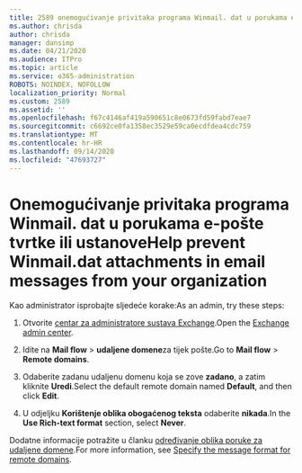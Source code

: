 ```yaml
---
title: 2589 onemogućivanje privitaka programa Winmail. dat u porukama e-pošte tvrtke ili ustanove
ms.author: chrisda
author: chrisda
manager: dansimp
ms.date: 04/21/2020
ms.audience: ITPro
ms.topic: article
ms.service: o365-administration
ROBOTS: NOINDEX, NOFOLLOW
localization_priority: Normal
ms.custom: 2589
ms.assetid: ''
ms.openlocfilehash: f67c4146af419a590651c8e0673fd59fabd7eae7
ms.sourcegitcommit: c6692ce0fa1358ec3529e59ca0ecdfdea4cdc759
ms.translationtype: MT
ms.contentlocale: hr-HR
ms.lasthandoff: 09/14/2020
ms.locfileid: "47693727"
---
```

# <a name="help-prevent-winmaildat-attachments-in-email-messages-from-your-organization"></a><span data-ttu-id="3f47c-102">Onemogućivanje privitaka programa Winmail. dat u porukama e-pošte tvrtke ili ustanove</span><span class="sxs-lookup"><span data-stu-id="3f47c-102">Help prevent Winmail.dat attachments in email messages from your organization</span></span>

<span data-ttu-id="3f47c-103">Kao administrator isprobajte sljedeće korake:</span><span class="sxs-lookup"><span data-stu-id="3f47c-103">As an admin, try these steps:</span></span>

1. <span data-ttu-id="3f47c-104">Otvorite [centar za administratore sustava Exchange](https://outlook.office365.com/ecp/).</span><span class="sxs-lookup"><span data-stu-id="3f47c-104">Open the [Exchange admin center](https://outlook.office365.com/ecp/).</span></span>

2. <span data-ttu-id="3f47c-105">Idite na **Mail flow**  >  **udaljene domene**za tijek pošte.</span><span class="sxs-lookup"><span data-stu-id="3f47c-105">Go to **Mail flow** > **Remote domains**.</span></span>

3. <span data-ttu-id="3f47c-106">Odaberite zadanu udaljenu domenu koja se zove **zadano**, a zatim kliknite **Uredi**.</span><span class="sxs-lookup"><span data-stu-id="3f47c-106">Select the default remote domain named **Default**, and then click **Edit**.</span></span>

4. <span data-ttu-id="3f47c-107">U odjeljku **Korištenje oblika obogaćenog teksta** odaberite **nikada**.</span><span class="sxs-lookup"><span data-stu-id="3f47c-107">In the **Use Rich-text format** section, select **Never**.</span></span>

<span data-ttu-id="3f47c-108">Dodatne informacije potražite u članku [određivanje oblika poruke za udaljene domene](https://docs.microsoft.com/Exchange/mail-flow-best-practices/remote-domains/remote-domains#specifying-message-format).</span><span class="sxs-lookup"><span data-stu-id="3f47c-108">For more information, see [Specify the message format for remote domains](https://docs.microsoft.com/Exchange/mail-flow-best-practices/remote-domains/remote-domains#specifying-message-format).</span></span>
